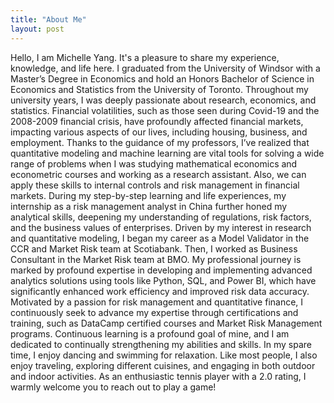 ```yaml
---
title: "About Me"
layout: post
---
```


Hello, I am Michelle Yang. It's a pleasure to share my experience, knowledge, and life here. 
I graduated from the University of Windsor with a Master’s Degree in Economics and hold an Honors Bachelor of Science in Economics and Statistics from the University of Toronto. Throughout my university years, I was deeply passionate about research, economics, and statistics. Financial volatilities, such as those seen during Covid-19 and the 2008-2009 financial crisis, have profoundly affected financial markets, impacting various aspects of our lives, including housing, business, and employment. Thanks to the guidance of my professors, I’ve realized that quantitative modeling and machine learning are vital tools for solving a wide range of problems when I was studying mathematical economics and econometric courses and working as a research assistant. Also, we can apply these skills to internal controls and risk management in financial markets. During my step-by-step learning and life experiences, my internship as a risk management analyst in China further honed my analytical skills, deepening my understanding of regulations, risk factors, and the business values of enterprises. 
Driven by my interest in research and quantitative modeling, I began my career as a Model Validator in the CCR and Market Risk team at Scotiabank. Then, I worked as Business Consultant in the Market Risk team at BMO. My professional journey is marked by profound expertise in developing and implementing advanced analytics solutions using tools like Python, SQL, and Power BI, which have significantly enhanced work efficiency and improved risk data accuracy. Motivated by a passion for risk management and quantitative finance, I continuously seek to advance my expertise through certifications and training, such as DataCamp certified courses and Market Risk Management programs.
Continuous learning is a profound goal of mine, and I am dedicated to continually strengthening my abilities and skills. In my spare time, I enjoy dancing and swimming for relaxation. Like most people, I also enjoy traveling, exploring different cuisines, and engaging in both outdoor and indoor activities. As an enthusiastic tennis player with a 2.0 rating, I warmly welcome you to reach out to play a game!
